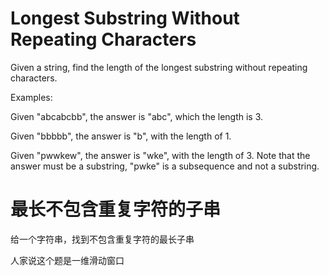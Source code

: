 # Longest Substring Without Repeating Characters

Given a string, find the length of the longest substring without repeating characters.

Examples:

Given "abcabcbb", the answer is "abc", which the length is 3.

Given "bbbbb", the answer is "b", with the length of 1.

Given "pwwkew", the answer is "wke", with the length of 3. Note that the answer must be a substring, "pwke" is a subsequence and not a substring.

# 最长不包含重复字符的子串

给一个字符串，找到不包含重复字符的最长子串

人家说这个题是一维滑动窗口